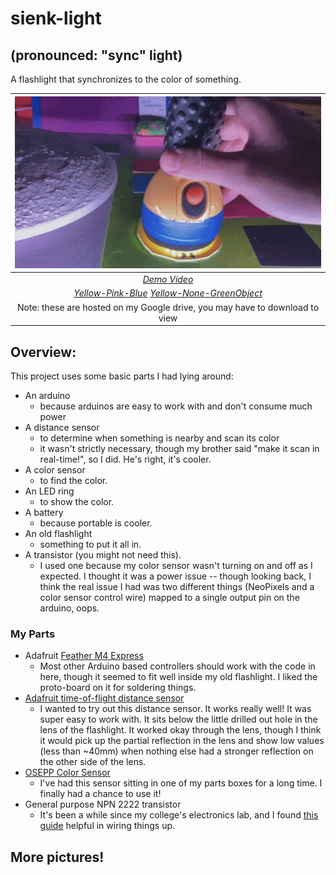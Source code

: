 # sienk-light

## (pronounced: "sync" light)

A flashlight that synchronizes to the color of something.

|![Sienk Light Demo](/sienk-light-opt.gif)|
|:--:| 
|*[Demo Video](https://drive.google.com/file/d/1o6r3euRBh2TEadCkdSuhpiGL3R8_MlUx/view?usp=sharing)* |
|*[Yellow-Pink-Blue](https://drive.google.com/file/d/11HomMsZ_Elw0OLXgeIn2DAkY_ZugXq_D/view?usp=sharing)* *[Yellow-None-GreenObject](https://drive.google.com/file/d/1jFYFQPeXQzQvFiQWbKSMMF025evTNrl_/view?usp=sharing)*|
| Note: these are hosted on my Google drive, you may have to download to view |


## Overview:
This project uses some basic parts I had lying around:
- An arduino
  - because arduinos are easy to work with and don't consume much power
- A distance sensor 
  - to determine when something is nearby and scan its color
  - it wasn't strictly necessary, though my brother said "make it scan in real-time!", so I did. He's right, it's cooler.
- A color sensor
  - to find the color.
- An LED ring
  - to show the color.
- A battery
  - because portable is cooler.
- An old flashlight
  - something to put it all in.
- A transistor (you might not need this).
  - I used one because my color sensor wasn't turning on and off as I expected. I thought it was a power issue -- though looking back, I think the real issue I had was two different things (NeoPixels and a color sensor control wire) mapped to a single output pin on the arduino, oops.

### My Parts
- Adafruit [Feather M4 Express](https://learn.adafruit.com/adafruit-feather-m4-express-atsamd51) 
  - Most other Arduino based controllers should work with the code in here, though it seemed to fit well inside my old flashlight. I liked the proto-board on it for soldering things.
- [Adafruit time-of-flight distance sensor](https://learn.adafruit.com/adafruit-vl53l0x-micro-lidar-distance-sensor-breakout)
  - I wanted to try out this distance sensor. It works really well! It was super easy to work with. It sits below the little drilled out hole in the lens of the flashlight. It worked okay through the lens, though I think it would pick up the partial reflection in the lens and show low values (less than ~40mm) when nothing else had a stronger reflection on the other side of the lens. 
- [OSEPP Color Sensor](https://www.osepp.com/electronic-modules/sensor-modules/58-color-sensor-module)
  - I've had this sensor sitting in one of my parts boxes for a long time. I finally had a chance to use it!
- General purpose NPN 2222 transistor
  - It's been a while since my college's electronics lab, and I found [this guide](https://create.arduino.cc/projecthub/105448/simple-npn-transistor-switch-control-with-cooling-fan-499f90) helpful in wiring things up.

## More pictures!


